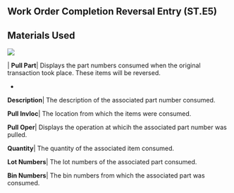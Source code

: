 ## Work Order Completion Reversal Entry (ST.E5)
<PageHeader />

## Materials Used

![](./ST-E5-2.jpg)

| **Pull Part**|  Displays the part numbers consumed when the original
transaction took place. These items will be reversed.

-  
**Description**|  The description of the associated part number consumed.

**Pull Invloc**|  The location from which the items were consumed.

**Pull Oper**|  Displays the operation at whicih the associated part number
was pulled.

**Quantity**|  The quantity of the associated item consumed.

**Lot Numbers**|  The lot numbers of the associated part consumed.

**Bin Numbers**|  The bin numbers from which the associated part was consumed.


<badge text= "Version 8.10.57 " vertical="middle" />

<PageFooter />
